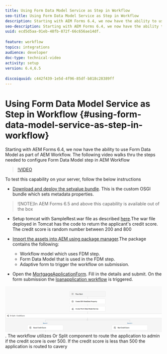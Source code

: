 ```yaml
---
title: Using Form Data Model Service as Step in Workflow
seo-title: Using Form Data Model Service as Step in Workflow
description: Starting with AEM Forms 6.4, we now have the ability to use Form Data Model as part of AEM Workflow. The following video walks thru the steps needed to configure Form Data Model step in AEM Workflow.
seo-description: Starting with AEM Forms 6.4, we now have the ability to use Form Data Model as part of AEM Workflow. The following video walks thru the steps needed to configure Form Data Model step in AEM Workflow.
uuid: ecd5d5aa-01eb-48fb-872f-66c656ae14df.

feature: workflow
topics: integrations
audience: developer
doc-type: technical-video
activity: setup
version: 6.4,6.5

discoiquuid: c442f439-1e5d-4f96-85df-b818c28389ff
---
```


# Using Form Data Model Service as Step in Workflow {#using-form-data-model-service-as-step-in-workflow}

Starting with AEM Forms 6.4, we now have the ability to use Form Data Model as part of AEM Workflow. The following video walks thru the steps needed to configure Form Data Model step in AEM Workflow


>[!VIDEO](https://video.tv.adobe.com/v/21719/?quality=9)

To test this capability on your server, follow the below instructions
* [Download and deploy the setvalue bundle](https://forms.enablementadobe.com/content/DemoServerBundles/SetValueApp.core-1.0-SNAPSHOT.jar). This is the custom OSGI bundle which sets metadata properties.
>![NOTE]In AEM Forms 6.5 and above this capability is available out of the box

* Setup tomcat with SampleRest.war file as described [here](https://docs.adobe.com/content/help/en/experience-manager-learn/forms/ic-print-channel-tutorial/introduction.html).The war file deployed in Tomcat has the code to return the applicant's credit score. The credit score is random number between 200 and 800

* [Import the assets into AEM using package manager](assets/invokefdmasservicestep.zip).The package contains the following:

  * Workflow model which uses FDM step.
  * Form Data Model that is used in the FDM step.
  * Adaptive form to trigger the workflow on submission.
* Open the [MortgageApplicationForm](http://localhost:4502/content/dam/formsanddocuments/loanapplication/jcr:content?wcmmode=disabled). Fill in the details and submit. On the form submission the [loanapplication workflow](http://http://localhost:4502/editor.html/conf/global/settings/workflow/models/LoanApplication2.html) is triggered.

![ workflow ](assets/fdm-as-service-step-workflow.PNG).
 The workflow utilizes Or Split component to route the application to admin if the credit score is over 500. If the credit score is less than 500 the application is routed to cavery
